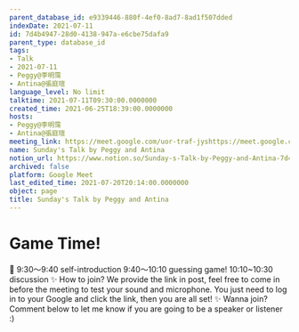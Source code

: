 ```yaml
---
parent_database_id: e9339446-880f-4ef0-8ad7-8ad1f507dded
indexDate: 2021-07-11
id: 7d4b4947-28d0-4138-947a-e6cbe75dafa9
parent_type: database_id
tags:
- Talk
- 2021-07-11
- Peggy@李明霈
- Antina@張庭瑄
language_level: No limit
talktime: 2021-07-11T09:30:00.0000000
created_time: 2021-06-25T18:39:00.0000000
hosts:
- Peggy@李明霈
- Antina@張庭瑄
meeting_link: https://meet.google.com/uor-traf-jyshttps://meet.google.com/uor-traf-jys
name: Sunday's Talk by Peggy and Antina
notion_url: https://www.notion.so/Sunday-s-Talk-by-Peggy-and-Antina-7d4b494728d04138947ae6cbe75dafa9
archived: false
platform: Google Meet
last_edited_time: 2021-07-20T20:14:00.0000000
object: page
title: Sunday's Talk by Peggy and Antina
---
```



# Game Time!
📅
9:30～9:40 self-introduction
9:40～10:10 guessing game!
10:10~10:30 discussion
✨
How to join?
We provide the link in post, feel free to come in before the meeting to test your sound and microphone. You just need to log in to your Google and click the link, then you are all set!
✨
Wanna join?
Comment below to let me know if you are going to be a speaker or listener :)


